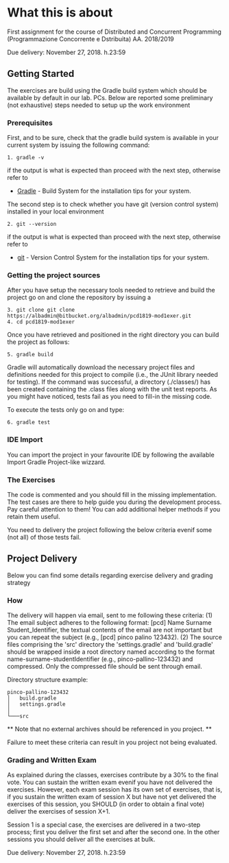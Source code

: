 # What this is about

First assignment for the course of Distributed and Concurrent Programming (Programmazione Concorrente e Dstribuita) AA. 2018/2019 

Due delivery: November 27, 2018. h.23:59

## Getting Started

The exercises are build using the Gradle build system which should be available by default in our lab. PCs. 
Below are reported some preliminary (not exhaustive) steps needed to setup up the work environment

### Prerequisites

First, and to be sure, check that the gradle build system is available in your current system by issuing the following command:

```
1. gradle -v
```
if the output is what is expected than proceed with the next step, otherwise refer to 
* [Gradle](https://gradle.org/install/) - Build System
for the installation tips for your system.

The second step is to check whether you have git (version control system) installed in your local environment

```
2. git --version
```
if the output is what is expected than proceed with the next step, otherwise refer to
* [git](https://git-scm.com/downloads ) - Version Control System
for the installation tips for your system.

### Getting the project sources

After you have setup the necessary tools needed to retrieve and build the project go on and clone the repository by issuing a 

```
3. git clone git clone https://albadmin@bitbucket.org/albadmin/pcd1819-mod1exer.git
4. cd pcd1819-mod1exer
```

Once you have retrieved and positioned in the right directory you can build the project as follows:

```
5. gradle build
```

Gradle will automatically download the necessary project files and definitions needed for this project to compile (i.e., the JUnit library needed for testing).
If the command was successful, a directory (./classes/) has been created containing the .class files along with the unit test reports.
As you might have noticed, tests fail as you need to fill-in the missing code.

To execute the tests only go on and type:

```
6. gradle test
```

### IDE Import

You can import the project in your favourite IDE by following the available Import Gradle Project-like wizzard.

### The Exercises

The code is commented and you should fill in the missing implementation. The test cases are there to help guide you during the development process.
Pay careful attention to them! You can add additional helper methods if you retain them useful.

You need to delivery the project following the below criteria evenif some (not all) of those tests fail.

## Project Delivery

Below you can find some details regarding exercise delivery and grading strategy

### How
The delivery will happen via email, sent to me following these criteria: 
(1) The email subject adheres to the following format: [pcd] Name Surname Student_Identifier, the textual contents of the email
are not important but you can repeat the subject (e.g., [pcd] pinco palino 123432). 
(2) The source files comprising the 'src' directory the 'settings.gradle' and 'build.gradle' should be wrapped inside a root directory named
according to the format name-surname-studentIdentifier (e.g., pinco-pallino-123432) and compressed. Only the compressed file should be sent through email. 


Directory structure example:

```
pinco-pallino-123432 
│   build.gradle
│   settings.gradle
│
└───src

```

** Note that no external archives should be referenced in you project. **

Failure to meet these criteria can result in you project not being evaluated.

### Grading and Written Exam

As explained during the classes, exercises contribute by a 30% to the final vote. You can sustain the written exam evenif you have not delivered the exercises.
However, each exam session has its own set of exercises, that is, if you sustain the written exam of session X but have not yet delivered the exercises of this session,
you SHOULD (in order to obtain a final vote) deliver the exercises of session X+1.

Session 1 is a special case, the exercises are delivered in a two-step process; first you deliver the first set and after the second one. In the other sessions
you should deliver all the exercises at bulk.

Due delivery: November 27, 2018. h.23:59

